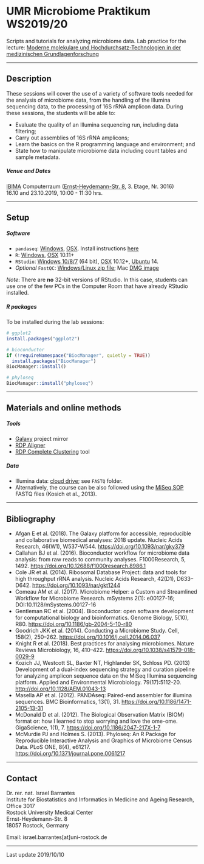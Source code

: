 # UMR Microbiome Praktikum WS2019/20

Scripts and tutorials for analyzing microbiome data. Lab practice for the lecture: [Moderne molekulare und Hochdurchsatz-Technologien in der medizinischen Grundlagenforschung](https://lsf.uni-rostock.de/qisserver/rds;jsessionid=BB8A59F014D3F7C41005016CB244C476.node2?state=verpublish&status=init&vmfile=no&moduleCall=webInfo&publishConfFile=webInfo&publishSubDir=veranstaltung&navigationPosition=lectures%2Csearch&breadcrumb=searchLectures&topitem=lectures&subitem=search&veranstaltung.veranstid=115284)

---

## Description

These sessions will cover the use of a variety of software tools needed for the analysis of microbiome data, from the handling of the Illumina sequencing data, to the processing of 16S rRNA amplicon data. During these sessions, the students will be able to:

* Evaluate the quality of an Illumina sequencing run, including data filtering;
* Carry out assemblies of 16S rRNA amplicons;
* Learn the basics on the R programming language and environment; and 
* State how to manipulate microbiome data including count tables and sample metadata. 

##### Venue and Dates

[IBIMA](https://ibima.med.uni-rostock.de) Computerraum ([Ernst-Heydemann-Str. 8](https://goo.gl/maps/JGDWhPDLHxG2), 3. Etage, Nr. 3016) <br>
16.10 and 23.10.2019, 10:00 - 11:30 hrs.


---

## Setup

##### Software

- `pandaseq`: [Windows](https://github.com/neufeld/pandaseq/releases/download/v2.11/pandaseq-2.11.zip), [OSX](https://github.com/neufeld/pandaseq/releases/download/v2.11/PANDAseq-2.11.pkg). Install instructions [here](https://github.com/neufeld/pandaseq/wiki/Installation)
- `R`: [Windows](https://ftp.gwdg.de/pub/misc/cran/bin/windows/base/R-3.6.1-win.exe), [OSX](https://cran.rstudio.com/bin/macosx/R-3.6.1.pkg) 10.11+
- `RStudio`: [Windows 10/8/7](https://download1.rstudio.org/desktop/windows/RStudio-1.2.5001.exe) (64 bit), [OSX](https://download1.rstudio.org/desktop/macos/RStudio-1.2.5001.dmg) 10.12+, [Ubuntu](https://download1.rstudio.org/desktop/trusty/amd64/rstudio-1.2.5001-amd64.deb) 14. 
- _Optional_ `FastQC`: [Windows/Linux zip file](https://www.bioinformatics.babraham.ac.uk/projects/fastqc/fastqc_v0.11.8.zip); Mac [DMG image](https://www.bioinformatics.babraham.ac.uk/projects/fastqc/fastqc_v0.11.8.dmg)

_Note_: There are **no** 32-bit versions of RStudio. In this case, students can use one of the few PCs in the Computer Room that have already RStudio installed.


##### R packages

To be installed during the lab sessions:

```r
# ggplot2
install.packages("ggplot2")

# bioconductor
if (!requireNamespace("BiocManager", quietly = TRUE))
  install.packages("BiocManager")
BiocManager::install()

# phyloseq
BiocManager::install("phyloseq")
```
---

## Materials and online methods

##### Tools

* [Galaxy](https://usegalaxy.org) project mirror
* [RDP Aligner](https://pyro.cme.msu.edu/aligner/form.spr)
* [RDP Complete Clustering](https://pyro.cme.msu.edu/cluster/form.spr) tool

##### Data

- Illumina data: [cloud drive](https://drive.google.com/drive/folders/1QtxFK-2UPxlSLwOA4rQByOMHY7LUF7Fr?usp=sharing); see `FASTQ` folder.
- Alternatively, the course can be also followed using the [MiSeq SOP](http://www.mothur.org/w/images/d/d6/MiSeqSOPData.zip) FASTQ files (Kosich et al., 2013).

---

## Bibliography

* Afgan E et al. (2018). The Galaxy platform for accessible, reproducible and collaborative biomedical analyses: 2018 update. Nucleic Acids Research, 46(W1), W537-W544. https://doi.org/10.1093/nar/gky379
* Callahan BJ et al. (2016). Bioconductor workflow for microbiome data analysis: from raw reads to community analyses. F1000Research, 5, 1492. https://doi.org/10.12688/f1000research.8986.1
* Cole JR et al. (2014). Ribosomal Database Project: data and tools for high throughput rRNA analysis. Nucleic Acids Research, 42(D1), D633–D642. https://doi.org/10.1093/nar/gkt1244
* Comeau AM et al. (2017). Microbiome Helper: a Custom and Streamlined Workflow for Microbiome Research. mSystems 2(1): e00127-16; DOI:10.1128/mSystems.00127-16
* Gentleman RC et al. (2004). Bioconductor: open software development for computational biology and bioinformatics. Genome Biology, 5(10), R80. https://doi.org/10.1186/gb-2004-5-10-r80
* Goodrich JKK et al. (2014). Conducting a Microbiome Study. Cell, 158(2), 250–262. https://doi.org/10.1016/j.cell.2014.06.037
* Knight R et al. (2018). Best practices for analysing microbiomes. Nature Reviews Microbiology, 16, 410–422. https://doi.org/10.1038/s41579-018-0029-9
* Kozich JJ, Westcott SL, Baxter NT, Highlander SK, Schloss PD. (2013) Development of a dual-index sequencing strategy and curation pipeline for analyzing amplicon sequence data on the MiSeq Illumina sequencing platform. Applied and Environmental Microbiology. 79(17):5112-20. http://doi.org/10.1128/AEM.01043-13
* Masella AP et al. (2012). PANDAseq: Paired-end assembler for illumina sequences. BMC Bioinformatics, 13(1), 31. https://doi.org/10.1186/1471-2105-13-31
* McDonald D et al. (2012). The Biological Observation Matrix (BIOM) format or: how I learned to stop worrying and love the ome-ome. GigaScience, 1(1), 7. https://doi.org/10.1186/2047-217X-1-7
* McMurdie PJ and Holmes S. (2013). Phyloseq: An R Package for Reproducible Interactive Analysis and Graphics of Microbiome Census Data. PLoS ONE, 8(4), e61217. https://doi.org/10.1371/journal.pone.0061217

---

## Contact

Dr. rer. nat. Israel Barrantes <br>
Institute for Biostatistics and Informatics in Medicine and Ageing Research, Office 3017<br>
Rostock University Medical Center<br>
Ernst-Heydemann-Str. 8<br>
18057 Rostock, Germany<br>

Email: israel.barrantes[at]uni-rostock.de

---
Last update 2019/10/10


